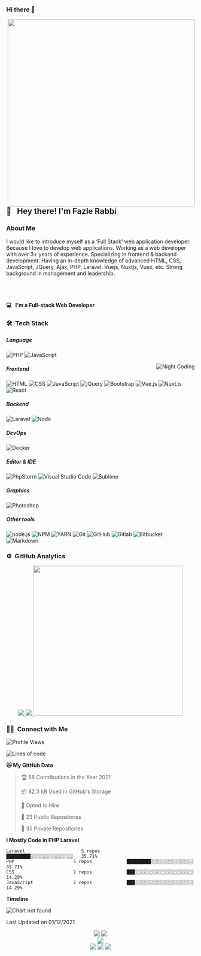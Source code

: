 ### Hi there 👋

<!--
**irabbi360/irabbi360** is a ✨ _special_ ✨ repository because its `README.md` (this file) appears on your GitHub profile.
-->
<a target="_blank" href="https://youtube.com/c/CodingXpress/"><img width="500" align="right" src="https://user-images.githubusercontent.com/35403788/148543052-2b447026-e650-453d-8ebc-f87d82286ad2.png"></a>

## 👋 &nbsp; Hey there! I'm Fazle Rabbi

### About Me

I would like to introduce myself as a
‘Full Stack’ web application developer. Because I love to
develop web applications. Working as a web developer with over 3+ years of
experience. Specializing in frontend & backend development. Having an in-depth knowledge of advanced HTML, CSS, JavaScript, JQuery, Ajax, PHP, Laravel, Vuejs, Nuxtjs, Vuex, etc.
Strong background in management and leadership.
<br/>
<br/>
<br/>

<p align="center"> <img src="https://komarev.com/ghpvc/?username=irabbi360" alt="" /> </p>

#### 💻 &nbsp; I'm a Full-stack Web Developer


### 🛠 &nbsp;Tech Stack

##### Language
![PHP](https://img.shields.io/badge/-PHP-333333?style=flat&logo=PHP)
![JavaScript](https://img.shields.io/badge/-JavaScript-333333?style=flat&logo=javascript)

<img alt="Night Coding" src="https://user-images.githubusercontent.com/35403788/148543709-73832473-3c6f-40c4-9242-51d996f6f3a6.gif" align="right"/>

##### Frontend
![HTML](https://img.shields.io/badge/-HTML-333333?style=flat&logo=HTML5)
![CSS](https://img.shields.io/badge/-CSS-333333?style=flat&logo=CSS3&logoColor=1572B6)
![JavaScript](https://img.shields.io/badge/-JavaScript-333333?style=flat&logo=javascript)
![jQuery](https://img.shields.io/badge/-jQuery-333333?style=flat&logo=jquery)
![Bootstrap](https://img.shields.io/badge/-Bootstrap-333333?style=flat&logo=bootstrap&logoColor=563D7C)
![Vue.js](https://img.shields.io/badge/-Vue-333333?style=flat&logo=vue)
![Nuxt.js](https://img.shields.io/badge/-Nuxt-333333?style=flat&logo=nuxt)
![React](https://img.shields.io/badge/-React-333333?style=flat&logo=react)

##### Backend
![Laravel](https://img.shields.io/badge/-Laravel-333333?style=flat&logo=laravel)
![Node](https://img.shields.io/badge/-Node-333333?style=flat&logo=Node)

##### DevOps
![Docker](https://img.shields.io/badge/-Docker-333333?style=flat&logo=docker)

##### Editor & IDE
![PhpStorm](https://img.shields.io/badge/-PhpStorm-333333?style=flat&logo=PhpStorm&logoColor=007ACC)
![Visual Studio Code](https://img.shields.io/badge/-Visual%20Studio%20Code-333333?style=flat&logo=visual-studio-code&logoColor=007ACC)
![Sublime](https://img.shields.io/badge/-Sublime-333333?style=flat&logo=sublime-text&logoColor=ff9800)

##### Graphics
![Photoshop](https://img.shields.io/badge/-Photoshop-333333?style=flat&logo=adobe-photoshop)

##### Other tools
![node.js](https://img.shields.io/badge/-node.js-333333?style=flat&logo=node.js)
![NPM](https://img.shields.io/badge/-NPM-333333?style=flat&logo=npm)
![YARN](https://img.shields.io/badge/-YARN-333333?style=flat&logo=yarn)
![Git](https://img.shields.io/badge/-Git-333333?style=flat&logo=git)
![GitHub](https://img.shields.io/badge/-GitHub-333333?style=flat&logo=github)
![Gitlab](https://img.shields.io/badge/-GitHub-333333?style=flat&logo=gitlab)
![Bitbucket](https://img.shields.io/badge/-Bitbucket-333333?style=flat&logo=bitbucket)
![Markdown](https://img.shields.io/badge/-Markdown-333333?style=flat&logo=markdown)


### ⚙️ &nbsp;GitHub Analytics

<p align="center">
    <a href="https://github.com/irabbi360">
    <img src="https://github-readme-stats-eight-theta.vercel.app/api?username=irabbi360&show_icons=true&theme=vue-light&include_all_commits=true&count_private=true" />
    <img src="https://github-readme-stats-eight-theta.vercel.app/api/top-langs/?username=irabbi360" />
     <img src = "https://github-readme-streak-stats.herokuapp.com?user=irabbi360&hide_border=true" width=400>
    </a>
</p>

### 🤝🏻 &nbsp;Connect with Me

<!--START_SECTION:waka-->
![Profile Views](http://img.shields.io/badge/Profile%20Views-0-blue)

![Lines of code](https://img.shields.io/badge/From%20Hello%20World%20I%27ve%20Written-1.1%20million%20lines%20of%20code-blue)

**🐱 My GitHub Data** 

> 🏆 58 Contributions in the Year 2021
 > 
> 📦 82.3 kB Used in GitHub's Storage 
 > 
> 💼 Opted to Hire
 > 
> 📜 23 Public Repositories 
 > 
> 🔑 35 Private Repositories  


**I Mostly Code in PHP Laravel** 

```text
Laravel                     5 repos             █████████░░░░░░░░░░░░░░░░   35.71% 
PHP                      5 repos             █████████░░░░░░░░░░░░░░░░   35.71% 
CSS                      2 repos             ███░░░░░░░░░░░░░░░░░░░░░░   14.29% 
JavaScript               2 repos             ███░░░░░░░░░░░░░░░░░░░░░░   14.29%

```


**Timeline**

![Chart not found](https://raw.githubusercontent.com/irabbi360/irabbi360/master/charts/bar_graph.png) 


 Last Updated on 01/12/2021
<!--END_SECTION:waka-->


<p align="center">
    <a href="mailto:fazle08rabbi@gmail.com"><img src="https://img.shields.io/badge/-fazle08rabbi@gmail.com-333333?style=flat-square&logo=Gmail&logoColor=red"/></a>
    <a href="https://codecanyon.net/user/devstarit"><img src="https://img.shields.io/badge/-Envato-0077B5?style=flat-square&logo=envato&logoColor=white"/></a><br/>
    <a href="http://frabbibd.blogspot.com"><img src="https://img.shields.io/badge/-Fazle Rabbi-0077B5?style=flat-square&logo=blogger&logoColor=white"/></a><br/>
    <a href="https://facebook.com/frabbiofficial"><img src="https://img.shields.io/badge/-Fazle Rabbi-1877F2?style=flat-square&logo=facebook&logoColor=white"/></a>
    <a href="https://youtube.com/c/CodingXpress"><img src="https://img.shields.io/badge/-@youtube-1877F2?style=flat-square&logo=youtube&logoColor=white"/></a>
    <a href="https://linkedin.com/in/frabbiofficial"><img src="https://img.shields.io/badge/-Fazle Rabbi-0077B5?style=flat-square&logo=Linkedin&logoColor=white"/></a>
</p>
